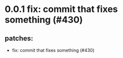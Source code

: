 # 0.0.1 fix: commit that fixes something (#430)

## patches:
* fix: commit that fixes something (#430)

